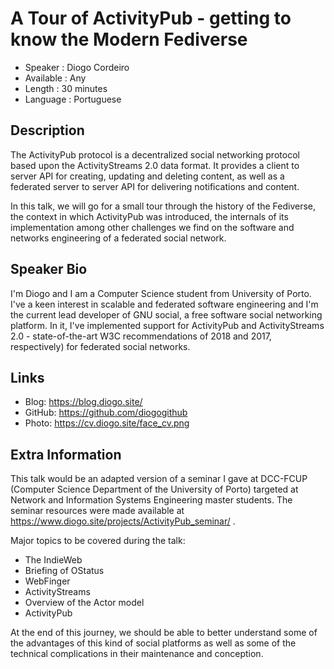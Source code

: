 
A Tour of ActivityPub - getting to know the Modern Fediverse
=================================================

* Speaker   : Diogo Cordeiro
* Available : Any
* Length    : 30 minutes
* Language  : Portuguese

Description
-----------

The ActivityPub protocol is a decentralized social networking protocol based upon the ActivityStreams 2.0 data format. It provides a client to server API for creating, updating and deleting content, as well as a federated server to server API for delivering notifications and content.

In this talk, we will go for a small tour through the history of the Fediverse, the context in which ActivityPub was introduced, the internals of its implementation among other challenges we find on the software and networks engineering of a federated social network.

Speaker Bio
-----------

I'm Diogo and I am a Computer Science student from University of Porto. I've a keen interest in scalable and federated software engineering and I'm the current lead developer of GNU social, a free software social networking platform. In it, I've implemented support for ActivityPub and ActivityStreams 2.0 - state-of-the-art W3C recommendations of 2018 and 2017, respectively) for federated social networks.

Links
-----

* Blog: https://blog.diogo.site/
* GitHub: https://github.com/diogogithub
* Photo: https://cv.diogo.site/face_cv.png

Extra Information
-----------------

This talk would be an adapted version of a seminar I gave at DCC-FCUP (Computer Science Department of the University of Porto) targeted at Network and Information Systems Engineering master students. The seminar resources were made available at https://www.diogo.site/projects/ActivityPub_seminar/ .

Major topics to be covered during the talk:

- The IndieWeb
- Briefing of OStatus
- WebFinger
- ActivityStreams
- Overview of the Actor model
- ActivityPub

At the end of this journey, we should be able to better understand some of the advantages of this kind of social platforms as well as some of the technical complications in their maintenance and conception.

